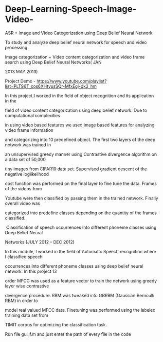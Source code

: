 # Deep-Learning-Speech-Image-Video-

ASR +  Image and Video Categorization using Deep Belief Neural Network

To study and analyze deep belief neural network for speech and video processing:

­Image categorization + Video content categorization and video frame search using Deep Belief Neural Networks( JAN

2013­ MAY 2013) ­

Project Demo - https://www.youtube.com/playlist?list=PLT96T_cos6XHtvusSQr-MfxEgi-dk3_hm

In this project,I worked in the field of object recognition and its application in the

field of video content categorization using deep belief network. Due to computational complexities

in using video based features we used image based features for analyzing video frame information

and categorizing into 10 predefined object. The first two layers of the deep network was trained in

an unsupervised greedy manner using Contrastive divergence algorithm on a data set of 50,000

tiny images from CIFAR­10 data set. Supervised gradient descent of the negative log­likelihood

cost function was performed on the final layer to fine tune the data. Frames of the videos from

Youtube were then classified by passing them in the trained network. Finally overall video was

categorized into predefine classes depending on the quantity of the frames classified.



­ Classification of speech occurrences into different phoneme classes using Deep Belief Neural

Networks (JULY 2012 – DEC 2012) ­

In this module, I worked in the field of Automatic Speech recognition where I classified speech

occurrences into different phoneme classes using deep belief neural network. In this project 13­

order MFCC was used as a feature vector to train the network using greedy layer wise contrastive

divergence procedure. RBM was tweaked into GBRBM (Gaussian Bernoulli RBM) in order to

model real valued MFCC data. Fine­tuning was performed using the labeled training data set from

TIMIT corpus for optimizing the classification task.


Run file gui_f.m and just enter the path of every file in the code 





